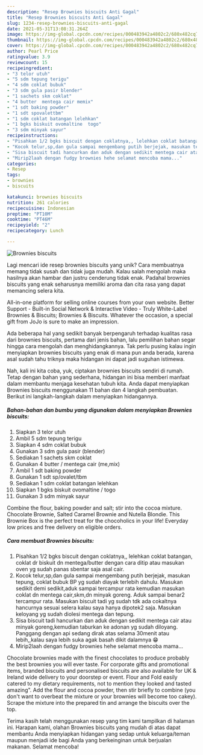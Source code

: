 ```yaml
---
description: "Resep Brownies biscuits Anti Gagal"
title: "Resep Brownies biscuits Anti Gagal"
slug: 1234-resep-brownies-biscuits-anti-gagal
date: 2021-05-31T13:08:31.264Z
image: https://img-global.cpcdn.com/recipes/000483942a4802c2/680x482cq70/brownies-biscuits-foto-resep-utama.jpg
thumbnail: https://img-global.cpcdn.com/recipes/000483942a4802c2/680x482cq70/brownies-biscuits-foto-resep-utama.jpg
cover: https://img-global.cpcdn.com/recipes/000483942a4802c2/680x482cq70/brownies-biscuits-foto-resep-utama.jpg
author: Pearl Price
ratingvalue: 3.9
reviewcount: 15
recipeingredient:
- "3 telor utuh"
- "5 sdm tepung terigu"
- "4 sdm coklat bubuk"
- "3 sdm gula pasir blender"
- "1 sachets skm coklat"
- "4 butter  mentega cair memix"
- "1 sdt baking powder"
- "1 sdt spovalettbm"
- "1 sdm coklat batangan lelehkan"
- "1 bgks biskuit ovomaltine  togo"
- "3 sdm minyak sayur"
recipeinstructions:
- "Pisahkan 1/2 bgks biscuit dengan coklatnya,, lelehkan coklat batangan, coklat dr biskuit dn mentega/butter dengan cara ditip atau masukan oven yg sudah panas sbentar saja asal cair."
- "Kocok telur,sp,dan gula sampai mengembang putih berjejak, masukan tepung, coklat bubuk BP yg sudah diayak terlebih dahulu. Masukan sedikit demi sedikit,aduk sampai tercampur rata kemudian masukan coklat dn mentega cair,skm,dn minyak goreng. Aduk sampai benar2 tercampur rata. Masukan biscuit tadi yg sudah tdk ada cokaltnya hancurnya sesuai selera kalau saya hanya dipotek2 saja. Masukan keloyang yg sudah diolesi mentega dan tepung."
- "Sisa biscuit tadi hancurkan dan aduk dengan sedikit mentega cair atau minyak goreng,kemudian taburkan ke adonan yg sudah diloyang. Panggang dengan api sedang dirak atas selama 30menit atau lebih,,kalau saya lebih suka agak basah dikit dalamnya 😁"
- "Mirip2laah dengan fudgy brownies hehe selamat mencoba mama..."
categories:
- Resep
tags:
- brownies
- biscuits

katakunci: brownies biscuits 
nutrition: 261 calories
recipecuisine: Indonesian
preptime: "PT10M"
cooktime: "PT46M"
recipeyield: "2"
recipecategory: Lunch

---
```



![Brownies biscuits](https://img-global.cpcdn.com/recipes/000483942a4802c2/680x482cq70/brownies-biscuits-foto-resep-utama.jpg)

Lagi mencari ide resep brownies biscuits yang unik? Cara membuatnya memang tidak susah dan tidak juga mudah. Kalau salah mengolah maka hasilnya akan hambar dan justru cenderung tidak enak. Padahal brownies biscuits yang enak seharusnya memiliki aroma dan cita rasa yang dapat memancing selera kita.

All-in-one platform for selling online courses from your own website. Better Support - Built-in Social Network &amp; Interactive Video - Truly White-Label Brownies &amp; Biscuits; Brownies &amp; Biscuits. Whatever the occasion, a special gift from JoJo is sure to make an impression.

Ada beberapa hal yang sedikit banyak berpengaruh terhadap kualitas rasa dari brownies biscuits, pertama dari jenis bahan, lalu pemilihan bahan segar hingga cara mengolah dan menghidangkannya. Tak perlu pusing kalau ingin menyiapkan brownies biscuits yang enak di mana pun anda berada, karena asal sudah tahu triknya maka hidangan ini dapat jadi suguhan istimewa.


Nah, kali ini kita coba, yuk, ciptakan brownies biscuits sendiri di rumah. Tetap dengan bahan yang sederhana, hidangan ini bisa memberi manfaat dalam membantu menjaga kesehatan tubuh kita. Anda dapat menyiapkan Brownies biscuits menggunakan 11 bahan dan 4 langkah pembuatan. Berikut ini langkah-langkah dalam menyiapkan hidangannya.

<!--inarticleads1-->

##### Bahan-bahan dan bumbu yang digunakan dalam menyiapkan Brownies biscuits:

1. Siapkan 3 telor utuh
1. Ambil 5 sdm tepung terigu
1. Siapkan 4 sdm coklat bubuk
1. Gunakan 3 sdm gula pasir (blender)
1. Sediakan 1 sachets skm coklat
1. Gunakan 4 butter / mentega cair (me,mix)
1. Ambil 1 sdt baking powder
1. Gunakan 1 sdt sp/ovalet/tbm
1. Sediakan 1 sdm coklat batangan lelehkan
1. Siapkan 1 bgks biskuit ovomaltine / togo
1. Gunakan 3 sdm minyak sayur


Combine the flour, baking powder and salt; stir into the cocoa mixture. Chocolate Brownie, Salted Caramel Brownie and Nutella Blondie. This Brownie Box is the perfect treat for the chocoholics in your life! Everyday low prices and free delivery on eligible orders. 

<!--inarticleads2-->

##### Cara membuat Brownies biscuits:

1. Pisahkan 1/2 bgks biscuit dengan coklatnya,, lelehkan coklat batangan, coklat dr biskuit dn mentega/butter dengan cara ditip atau masukan oven yg sudah panas sbentar saja asal cair.
1. Kocok telur,sp,dan gula sampai mengembang putih berjejak, masukan tepung, coklat bubuk BP yg sudah diayak terlebih dahulu. Masukan sedikit demi sedikit,aduk sampai tercampur rata kemudian masukan coklat dn mentega cair,skm,dn minyak goreng. Aduk sampai benar2 tercampur rata. Masukan biscuit tadi yg sudah tdk ada cokaltnya hancurnya sesuai selera kalau saya hanya dipotek2 saja. Masukan keloyang yg sudah diolesi mentega dan tepung.
1. Sisa biscuit tadi hancurkan dan aduk dengan sedikit mentega cair atau minyak goreng,kemudian taburkan ke adonan yg sudah diloyang. Panggang dengan api sedang dirak atas selama 30menit atau lebih,,kalau saya lebih suka agak basah dikit dalamnya 😁
1. Mirip2laah dengan fudgy brownies hehe selamat mencoba mama...


Chocolate brownies made with the finest chocolates to produce probably the best brownies you will ever taste. For corporate gifts and promotional items, branded biscuits and personalised biscuits are also available for UK &amp; Ireland wide delivery to your doorstep or event. Flour and Fold easily catered to my dietary requirements, not to mention they looked and tasted amazing&#34;. Add the flour and cocoa powder, then stir briefly to combine (you don&#39;t want to overbeat the mixture or your brownies will become too cakey). Scrape the mixture into the prepared tin and arrange the biscuits over the top. 

Terima kasih telah menggunakan resep yang tim kami tampilkan di halaman ini. Harapan kami, olahan Brownies biscuits yang mudah di atas dapat membantu Anda menyiapkan hidangan yang sedap untuk keluarga/teman maupun menjadi ide bagi Anda yang berkeinginan untuk berjualan makanan. Selamat mencoba!
